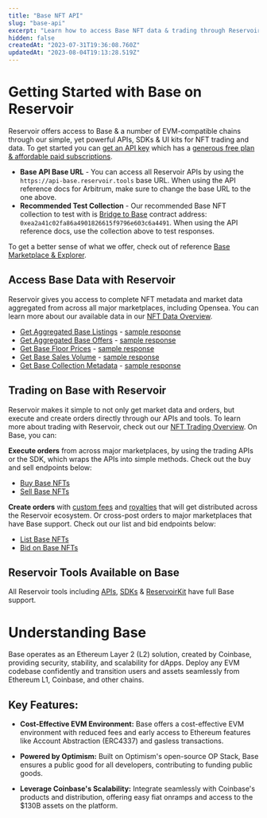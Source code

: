 ```yaml
---
title: "Base NFT API"
slug: "base-api"
excerpt: "Learn how to access Base NFT data & trading through Reservoir's developer tools"
hidden: false
createdAt: "2023-07-31T19:36:08.760Z"
updatedAt: "2023-08-04T19:13:28.519Z"
---
```

# Getting Started with Base on Reservoir

Reservoir offers access to Base & a number of EVM-compatible chains through our simple, yet powerful APIs, SDKs & UI kits for NFT trading and data. To get started you can [get an API key](https://docs.reservoir.tools/reference/dashboard-sign-up) which has a [generous free plan & affordable paid subscriptions](https://reservoir.tools/pricing). 

- **Base API Base URL** - You can access all Reservoir APIs by using the `https://api-base.reservoir.tools` base URL. When using the API reference docs for Arbitrum, make sure to change the base URL to the one above.
- **Recommended Test Collection** - Our recommended Base NFT collection to test with is [Bridge to Base](https://basescan.org/address/0xea2a41c02fa86a4901826615f9796e603c6a4491) contract address: `0xea2a41c02fa86a4901826615f9796e603c6a4491`. When using the API reference docs, use the collection above to test responses. 

To get a better sense of what we offer, check out of reference [Base Marketplace & Explorer](https://explorer.reservoir.tools/base).

## Access Base Data with Reservoir

Reservoir gives you access to complete NFT metadata and market data aggregated from across all major marketplaces, including Opensea. You can learn more about our available data in our [NFT Data Overview](ref:nft-data-overview). 

- [Get Aggregated Base Listings](https://docs.reservoir.tools/reference/getordersasksv4) - [sample response](https://api-base.reservoir.toolsorders/asks/v4?contracts=0xEa2a41c02fA86A4901826615F9796e603C6a4491)
- [Get Aggregated Base Offers](https://docs.reservoir.tools/reference/getordersbidsv5) - [sample response](https://api-base.reservoir.toolsorders/bids/v5?contracts=0xEa2a41c02fA86A4901826615F9796e603C6a4491)
- [Get Base Floor Prices](https://docs.reservoir.tools/reference/getcollectionsv5) - [sample response](https://api-base.reservoir.toolscollections/v5?id=0xEa2a41c02fA86A4901826615F9796e603C6a4491)
- [Get Base Sales Volume](https://docs.reservoir.tools/reference/getcollectionsdailyvolumesv1) - [sample response](https://api-base.reservoir.toolscollections/daily-volumes/v1?id=0xEa2a41c02fA86A4901826615F9796e603C6a4491)
- [Get Base Collection Metadata](https://docs.reservoir.tools/reference/gettokensv6) - [sample response](https://api-base.reservoir.toolstokens/v6?collection=0xEa2a41c02fA86A4901826615F9796e603C6a4491)

## Trading on Base with Reservoir

Reservoir makes it simple to not only get market data and orders, but execute and create orders directly through our APIs and tools. To learn more about trading with Reservoir, check out our [NFT Trading Overview](ref:creating-and-filling-orders). On Base, you can:

**Execute orders** from across major marketplaces, by using the trading APIs or the SDK, which wraps the APIs into simple methods. Check out the buy and sell endpoints below:

- [Buy Base NFTs](https://docs.reservoir.tools/reference/postexecutebuyv7)
- [Sell Base NFTs](https://docs.reservoir.tools/reference/postexecutesellv7)

**Create orders** with [custom fees](https://docs.reservoir.tools/docs/custom-fees) and [royalties](https://docs.reservoir.tools/docs/royalties) that will get distributed across the Reservoir ecosystem. Or cross-post orders to major marketplaces that have Base support. Check out our list and bid endpoints below:

- [List Base  NFTs](https://docs.reservoir.tools/reference/postexecutelistv5)
- [Bid on Base NFTs](https://docs.reservoir.tools/reference/postexecutebidv5)

## Reservoir Tools Available on Base

All Reservoir tools including [APIs](https://docs.reservoir.tools/reference/overview), [SDKs](https://docs.reservoir.tools/reference/reservoir-sdk-jstsnode) & [ReservoirKit](https://docs.reservoir.tools/reference/reservoirkit) have full Base support.

# Understanding Base

Base operates as an Ethereum Layer 2 (L2) solution, created by Coinbase, providing security, stability, and scalability for dApps. Deploy any EVM codebase confidently and transition users and assets seamlessly from Ethereum L1, Coinbase, and other chains.

## Key Features:

- **Cost-Effective EVM Environment:** Base offers a cost-effective EVM environment with reduced fees and early access to Ethereum features like Account Abstraction (ERC4337) and gasless transactions.

- **Powered by Optimism:** Built on Optimism's open-source OP Stack, Base ensures a public good for all developers, contributing to funding public goods.

- **Leverage Coinbase's Scalability:** Integrate seamlessly with Coinbase's products and distribution, offering easy fiat onramps and access to the $130B assets on the platform.